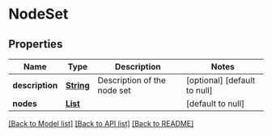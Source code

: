 # NodeSet
## Properties

Name | Type | Description | Notes
------------ | ------------- | ------------- | -------------
**description** | [**String**](string.md) | Description of the node set | [optional] [default to null]
**nodes** | [**List**](string.md) |  | [default to null]

[[Back to Model list]](../README.md#documentation-for-models) [[Back to API list]](../README.md#documentation-for-api-endpoints) [[Back to README]](../README.md)

